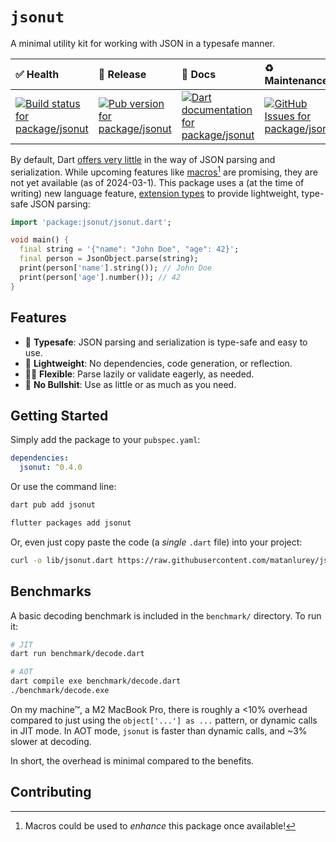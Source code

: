 <!-- #region(HEADER) -->
# `jsonut`

A minimal utility kit for working with JSON in a typesafe manner.

| ✅ Health | 🚀 Release | 📝 Docs | ♻️ Maintenance |
|:----------|:-----------|:--------|:--------------|
| [![Build status for package/jsonut](https://github.com/matanlurey/pub.lurey.dev/actions/workflows/package_jsonut.yaml/badge.svg)](https://github.com/matanlurey/pub.lurey.dev/actions/workflows/package_jsonut.yaml) | [![Pub version for package/jsonut](https://img.shields.io/pub/v/jsonut)](https://pub.dev/packages/jsonut) | [![Dart documentation for package/jsonut](https://img.shields.io/badge/dartdoc-reference-blue.svg)](https://pub.dev/documentation/jsonut) | [![GitHub Issues for package/jsonut](https://img.shields.io/github/issues/matanlurey/pub.lurey.dev/pkg-jsonut?label=issues)](https://github.com/matanlurey/pub.lurey.dev/issues?q=is%3Aopen+is%3Aissue+label%3Apkg-jsonut) |
<!-- #endregion -->

<!-- See https://dart.dev/guides/libraries/writing-package-pages -->

By default, Dart [offers very little](https://dart.dev/guides/json) in the way
of JSON parsing and serialization. While upcoming features like
[macros][working-feature-macros][^1] are promising, they are not yet available
(as of 2024-03-1). This package uses a (at the time of writing) new language
feature, [extension types](https://dart.dev/language/extension-types) to provide
lightweight, type-safe JSON parsing:

```dart
import 'package:jsonut/jsonut.dart';

void main() {
  final string = '{"name": "John Doe", "age": 42}';
  final person = JsonObject.parse(string);
  print(person['name'].string()); // John Doe
  print(person['age'].number()); // 42
}
```

[working-feature-macros]: https://github.com/dart-lang/language/tree/3c846917d835fd54526c9fc02ac066ee8afa76a5/

[^1]: Macros could be used to _enhance_ this package once available!

## Features

- 🦺 **Typesafe**: JSON parsing and serialization is type-safe and easy to use.
- 💨 **Lightweight**: No dependencies, code generation, or reflection.
- 💪🏽 **Flexible**: Parse lazily or validate eagerly, as needed.
- 🚫 **No Bullshit**: Use as little or as much as you need.

## Getting Started

Simply add the package to your `pubspec.yaml`:

```yaml
dependencies:
  jsonut: ^0.4.0
```

Or use the command line:

```sh
dart pub add jsonut
```

```sh
flutter packages add jsonut
```

Or, even just copy paste the code (a _single_ `.dart` file) into your project:

```sh
curl -o lib/jsonut.dart https://raw.githubusercontent.com/matanlurey/jsonut/main/lib/jsonut.dart
```

## Benchmarks

A basic decoding benchmark is included in the `benchmark/` directory. To run it:

```sh
# JIT
dart run benchmark/decode.dart

# AOT
dart compile exe benchmark/decode.dart
./benchmark/decode.exe
```

On my machine™, a M2 MacBook Pro, there is roughly a <10% overhead compared to
just using the `object['...'] as ...` pattern, or dynamic calls in JIT mode. In AOT mode, `jsonut` is faster than dynamic calls, and ~3% slower at decoding.

In short, the overhead is minimal compared to the benefits.

<!-- #region(CONTRIBUTING) -->
## Contributing

<!-- #endregion -->

